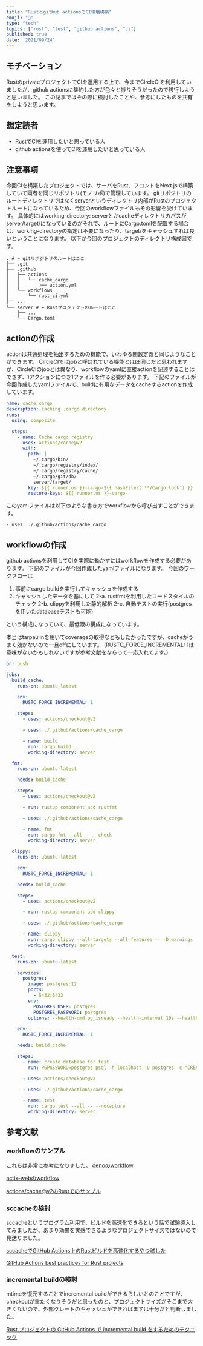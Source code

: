 ```yaml
---
title: "Rustとgithub actionsでCI環境構築"
emoji: "🦀"
type: "tech"
topics: ["rust", "test", "github actions", "ci"]
published: true
date: '2021/09/24'
---
```


## モチベーション
RustのprivateプロジェクトでCIを運用する上で、今までCircleCIを利用していましたが、github actionsに集約した方が色々と捗りそうだったので移行しようと思いました。
この記事ではその際に検討したことや、参考にしたものを共有をしようと思います。

## 想定読者
- RustでCIを運用したいと思っている人
- github actionsを使ってCIを運用したいと思っている人

## 注意事項
今回CIを構築したプロジェクトでは、サーバをRust、フロントをNext.jsで構築していて両者を同じリポジトリ(モノリポ)で管理しています。
gitリポジトリのルートディレクトリではなくserverというディレクトリ内部がRustのプロジェクトルートになっているため、今回のworkflowファイルもその影響を受けています。
具体的にはworking-directory: serverとかcacheディレクトリのパスがserver/target/になっているのがそれで、ルートにCargo.tomlを配置する場合は、working-directoryの指定は不要になったり、target/をキャッシュすれば良いということになります。
以下が今回のプロジェクトのディレクトリ構成図です。
```
. # ← gitリポジトリのルートはここ
├── .git
├── .github
│   ├── actions
│   │   └── cache_cargo
│   │       └── action.yml
│   └── workflows
│       └── rust_ci.yml
├── ...
└── server # ← Rustプロジェクトのルートはここ
    ├── ...
    └── Cargo.toml 
```

## actionの作成
actionは共通処理を抽出するための機能で、いわゆる関数定義と同じようなことができます。
CircleCIではjobと呼ばれている機能とほぼ同じだと思われますが、CircleCIのjobとは異なり、workflowのyamlに直接actionを記述することはできず、1アクションにつき1ファイルを作る必要があります。
下記のファイルが今回作成したyamlファイルで、buildに有用なデータをcacheするactionを作成しています。
```yml:.github/actions/cache_cargo/action.yml
name: cache_cargo
description: caching .cargo directory
runs:
  using: composite

  steps:
    - name: Cache cargo registry
      uses: actions/cache@v2
      with:
        path: |
          ~/.cargo/bin/
          ~/.cargo/registry/index/
          ~/.cargo/registry/cache/
          ~/.cargo/git/db/
          server/target/
        key: ${{ runner.os }}-cargo-${{ hashFiles('**/Cargo.lock') }}
        restore-keys: ${{ runner.os }}-cargo-
```
このyamlファイルは以下のような書き方でworkflowから呼び出すことができます。
```
- uses: ./.github/actions/cache_cargo
```

## workflowの作成
github actionsを利用してCIを実際に動かすにはworkflowを作成する必要があります。
下記のファイルが今回作成したyamlファイルになります。
今回のワークフローは
1. 事前にcargo buildを実行してキャッシュを作成する
2. キャッシュしたデータを基にして
  2-a. rustfmtを利用したコードスタイルのチェック
  2-b. clippyを利用した静的解析
  2-c. 自動テストの実行(postgresを用いたdatabaseテストも可能)
  
という構成になっていて、最低限の構成になっています。

本当はtarpaulinを用いてcoverageの取得などもしたかったですが、cacheがうまく効かないので一旦offにしています。
(RUSTC_FORCE_INCREMENTAL: 1は意味がないかもしれないですが参考文献をならって一応入れてます。)

```yml:.github/workflows/rust_ci.yml
on: push

jobs:
  build_cache:
    runs-on: ubuntu-latest

    env:
      RUSTC_FORCE_INCREMENTAL: 1

    steps:
      - uses: actions/checkout@v2

      - uses: ./.github/actions/cache_cargo

      - name: build
        run: cargo build
        working-directory: server

  fmt:
    runs-on: ubuntu-latest

    needs: build_cache

    steps:
      - uses: actions/checkout@v2

      - run: rustup component add rustfmt

      - uses: ./.github/actions/cache_cargo

      - name: fmt
        run: cargo fmt --all -- --check
        working-directory: server

  clippy:
    runs-on: ubuntu-latest

    env:
      RUSTC_FORCE_INCREMENTAL: 1

    needs: build_cache

    steps:
      - uses: actions/checkout@v2

      - run: rustup component add clippy

      - uses: ./.github/actions/cache_cargo

      - name: clippy
        run: cargo clippy --all-targets --all-features -- -D warnings
        working-directory: server

  test:
    runs-on: ubuntu-latest

    services:
      postgres:
        image: postgres:12
        ports:
          - 5432:5432
        env:
          POSTGRES_USER: postgres
          POSTGRES_PASSWORD: postgres
        options: --health-cmd pg_isready --health-interval 10s --health-timeout 5s --health-retries 5

    env:
      RUSTC_FORCE_INCREMENTAL: 1

    needs: build_cache

    steps:
      - name: create database for test
        run: PGPASSWORD=postgres psql -h localhost -U postgres -c "CREATE DATABASE test"

      - uses: actions/checkout@v2

      - uses: ./.github/actions/cache_cargo

      - name: test
        run: cargo test --all -- --nocapture
        working-directory: server

```

## 参考文献
### workflowのサンプル
これらは非常に参考になりました。
[denoのworkflow](https://github.com/actix/actix-web/tree/master/.github/workflows)

[actix-webのworkflow](https://github.com/actix/actix-web/tree/master/.github/workflows)

[actions/cache@v2のRustでのサンプル](https://github.com/actions/cache/blob/main/examples.md#rust---cargo)

### sccacheの検討
sccacheというプログラム利用で、ビルドを高速化できるという話で試験導入してみましたが、あまり効果を実感できるようなプロジェクトサイズではないので見送りました。

[sccacheでGitHub Actions上のRustビルドを高速化するやつ試した](https://blog.endflow.net/speedup-rust-build/)

[GitHub Actions best practices for Rust projects](https://www.infinyon.com/blog/2021/04/github-actions-best-practices/)

### incremental buildの検討
mtimeを復元することでincremental buildができるらしいとのことですが、checkoutが重たくなりそうだと思ったのと、プロジェクトサイズがそこまで大きくないので、外部クレートのキャッシュができればまずは十分だと判断しました。

[Rust プロジェクトの GitHub Actions で incremental build をするためのテクニック](https://zenn.dev/kt3k/articles/d557cc874961ab)